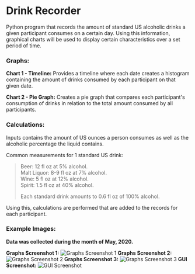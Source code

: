 # Drink Recorder

Python program that records the amount of standard US alcoholic drinks a given participant consumes on a certain day.
Using this information, graphical charts will be used to display certain characteristics over a set period of time.

### Graphs:
**Chart 1 - Timeline:**
Provides a timeline where each date creates a histogram containing the amount of drinks consumed by each
participant on that given date.

**Chart 2 - Pie Graph:**
Creates a pie graph that compares each participant's consumption of drinks in relation to the total amount consumed by 
all participants.

### Calculations:
Inputs contains the amount of US ounces a person consumes as well as the alcoholic percentage the liquid contains.

Common measurements for 1 standard US drink:
> Beer: 12 fl oz at 5% alcohol.  
> Malt Liquor: 8-9 fl oz at 7% alcohol.  
> Wine: 5 fl oz at 12% alcohol.  
> Spirit: 1.5 fl oz at 40% alcohol.  
>
> Each standard drink amounts to 0.6 fl oz of 100% alcohol.

Using this, calculations are performed that are added to the records for each participant.

### Example Images:
**Data was collected during the month of May, 2020.**

**Graphs Screenshot 1:**
![Graphs Screenshot 1](https://i.postimg.cc/Y21hR53V/Graphs-example1.png "May 1st, 2020 to May 5th, 2020 w/ May Pie Chart")
**Graphs Screenshot 2:**
![Graphs Screenshot 2](https://i.postimg.cc/PrTNRSVq/Graphs-example2.png "May 14th, 2020 to May 19th, 2020 w/ May Pie Chart")
**Graphs Screenshot 3:**
![Graphs Screenshot 3](https://i.postimg.cc/28G3Rng7/Graphs-example3.png "May 26th, 2020 to May 31st, 2020 w/ May Pie Chart")
**GUI Screenshot:**
![GUI Screenshot](https://i.postimg.cc/RhQh0th9/GUI-example1.png "GUI screenshot.")
